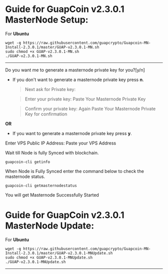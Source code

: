 # Guide for GuapCoin v2.3.0.1 MasterNode Setup:


For **Ubuntu**
```
wget -q https://raw.githubusercontent.com/guapcrypto/Guapcoin-MN-Install-2.3.0.1/master/GUAP-v2.3.0.1-MN.sh
sudo chmod +x GUAP-v2.3.0.1-MN.sh
./GUAP-v2.3.0.1-MN.sh
```
***


Do you want me to generate a masternode private key for you?[y/n]

- If you don't want to generate a masternode private key press **n**.

  > Next ask for Private key:
  
  > Enter your private key: Paste Your Masternode Private Key
  
  > Confirm your private key: Again Paste Your Masternode Private Key for confirmation

**OR**

- If you want to generate a masternode private key press  **y**.

 Enter VPS Public IP Address: Paste your VPS Address

 Wait till Node is fully Synced with blockchain.

`guapcoin-cli getinfo`

When Node is Fully Synced enter the command below to check the masternode status.

`guapcoin-cli getmasternodestatus`

You will get Masternode Successfully Started


# Guide for GuapCoin v2.3.0.1 MasterNode Update:

For **Ubuntu**
```
wget -q https://raw.githubusercontent.com/guapcrypto/Guapcoin-MN-Install-2.3.0.1/master/GUAP-v2.3.0.1-MNUpdate.sh
sudo chmod +x GUAP-v2.3.0.1-MNUpdate.sh
./GUAP-v2.3.0.1-MNUpdate.sh
```
***
